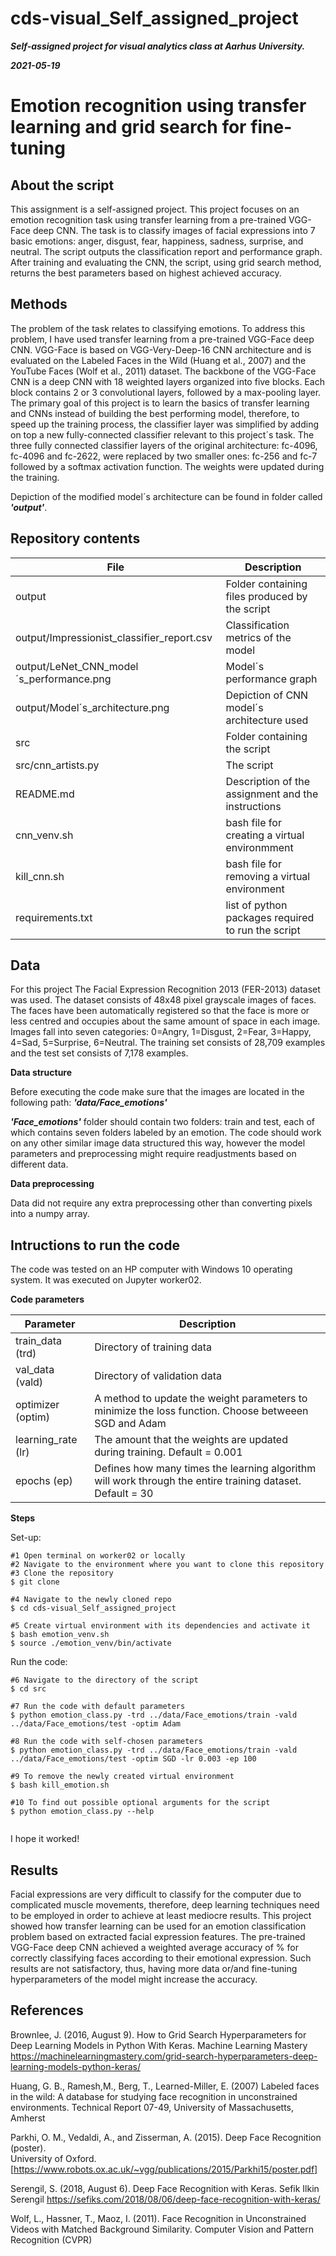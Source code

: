 # cds-visual_Self_assigned_project


***Self-assigned project for visual analytics class at Aarhus University.***

***2021-05-19***



#  Emotion recognition using transfer learning and grid search for fine-tuning 

## About the script


This assignment is a self-assigned project. This project focuses on an emotion recognition task using transfer learning from a pre-trained VGG-Face deep CNN. The task is to classify images of facial expressions into 7 basic emotions: anger, disgust, fear, happiness, sadness, surprise, and neutral. The script outputs the classification report and performance graph. After training and evaluating the CNN, the script, using grid search method, returns the best parameters based on highest achieved accuracy.


## Methods

The problem of the task relates to classifying emotions. To address this problem, I have used transfer learning from a pre-trained VGG-Face deep CNN. VGG-Face is based on  VGG-Very-Deep-16 CNN architecture and is evaluated on the Labeled Faces in the Wild (Huang et al., 2007) and the YouTube Faces (Wolf et al., 2011) dataset. The backbone of the VGG-Face CNN is a deep CNN with 18 weighted layers organized into five blocks. Each block contains 2 or 3 convolutional layers, followed by a max-pooling layer.  The primary goal of this project is to learn the basics of transfer learning and CNNs instead of building the best performing model, therefore, to speed up the training process, the classifier layer was simplified by adding on top a new fully-connected classifier relevant to this project´s task. The three fully connected classifier layers of the original architecture: fc-4096, fc-4096 and fc-2622, were replaced by two smaller ones: fc-256 and fc-7 followed by a softmax activation function. The weights were updated during the training. 

Depiction of the modified model´s architecture can be found in folder called ***'output'***.


## Repository contents

| File | Description |
| --- | --- |
| output | Folder containing files produced by the script |
| output/Impressionist_classifier_report.csv | Classification metrics of the model |
| output/LeNet_CNN_model´s_performance.png | Model´s performance graph |
| output/Model´s_architecture.png | Depiction of CNN model´s architecture used |
| src | Folder containing the script |
| src/cnn_artists.py | The script |
| README.md | Description of the assignment and the instructions |
| cnn_venv.sh | bash file for creating a virtual environmment  |
| kill_cnn.sh | bash file for removing a virtual environment |
| requirements.txt | list of python packages required to run the script |



## Data

For this project The Facial Expression Recognition 2013 (FER-2013) dataset was used. The dataset consists of 48x48 pixel grayscale images of faces. The faces have been automatically registered so that the face is more or less centred and occupies about the same amount of space in each image. Images fall into seven categories: 0=Angry, 1=Disgust, 2=Fear, 3=Happy, 4=Sad, 5=Surprise, 6=Neutral. The training set consists of 28,709 examples and the test set consists of 7,178 examples.

__Data structure__

Before executing the code make sure that the images are located in the following path: ***'data/Face_emotions'***

***'Face_emotions'*** folder should contain two folders: train and test, each of which contains seven folders labeled by an emotion.
The code should work on any other similar image data structured this way, however the model parameters and preprocessing might require readjustments based on different data.


__Data preprocessing__

Data did not require any extra preprocessing other than converting pixels into a numpy array.



## Intructions to run the code

The code was tested on an HP computer with Windows 10 operating system. It was executed on Jupyter worker02.

__Code parameters__


| Parameter | Description |
| --- | --- |
| train_data  (trd) | Directory of training data |
| val_data (vald) | Directory of validation data |
| optimizer (optim) | A method to update the weight parameters to minimize the loss function. Choose betweeen SGD and Adam |
| learning_rate (lr) |The amount that the weights are updated during training. Default = 0.001 |
| epochs (ep) |Defines how many times the learning algorithm will work through the entire training dataset. Default = 30 |


__Steps__

Set-up:

```
#1 Open terminal on worker02 or locally
#2 Navigate to the environment where you want to clone this repository
#3 Clone the repository
$ git clone  

#4 Navigate to the newly cloned repo
$ cd cds-visual_Self_assigned_project

#5 Create virtual environment with its dependencies and activate it
$ bash emotion_venv.sh
$ source ./emotion_venv/bin/activate

``` 

Run the code:

```
#6 Navigate to the directory of the script
$ cd src

#7 Run the code with default parameters
$ python emotion_class.py -trd ../data/Face_emotions/train -vald ../data/Face_emotions/test -optim Adam

#8 Run the code with self-chosen parameters
$ python emotion_class.py -trd ../data/Face_emotions/train -vald ../data/Face_emotions/test -optim SGD -lr 0.003 -ep 100

#9 To remove the newly created virtual environment
$ bash kill_emotion.sh

#10 To find out possible optional arguments for the script
$ python emotion_class.py --help


 ```

I hope it worked!


## Results

Facial expressions are very difficult to classify for the computer due to complicated muscle movements, therefore, deep learning techniques need to be employed in order to achieve at least mediocre results. This project showed how transfer learning can be used for an emotion classification problem based on extracted facial expression features. The pre-trained VGG-Face deep CNN achieved a weighted average accuracy of % for correctly classifying faces according to their emotional expression. Such results are not satisfactory, thus, having more data or/and fine-tuning hyperparameters of the model might increase the accuracy.



## References

Brownlee, J. (2016, August 9). How to Grid Search Hyperparameters for Deep Learning Models in Python With Keras. Machine Learning Mastery  https://machinelearningmastery.com/grid-search-hyperparameters-deep-learning-models-python-keras/

Huang, G. B., Ramesh,M., Berg, T., Learned-Miller, E. (2007)  Labeled faces in the wild: A database for studying face recognition in unconstrained environments. Technical Report 07-49, University of Massachusetts, Amherst

Parkhi, O. M.,  Vedaldi, A., and Zisserman, A. (2015). Deep Face Recognition (poster).  
University of Oxford. [https://www.robots.ox.ac.uk/~vgg/publications/2015/Parkhi15/poster.pdf]

Serengil, S. (2018, August 6). Deep Face Recognition with Keras. Sefik Ilkin Serengil
https://sefiks.com/2018/08/06/deep-face-recognition-with-keras/

Wolf, L., Hassner, T., Maoz, I. (2011). Face Recognition in Unconstrained Videos with Matched Background Similarity. Computer Vision and Pattern Recognition (CVPR)




